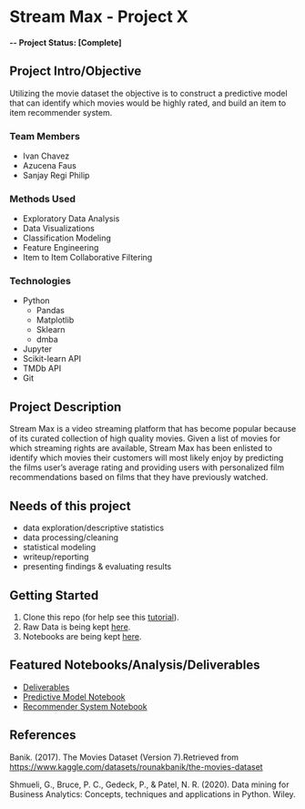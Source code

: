 # Stream Max - Project X

#### -- Project Status: [Complete]

## Project Intro/Objective
Utilizing the movie dataset the objective is to construct a predictive model that can identify which movies would be highly rated, and build an item to item recommender system. 

### Team Members
* Ivan Chavez
* Azucena Faus
* Sanjay Regi Philip


### Methods Used
* Exploratory Data Analysis
* Data Visualizations
* Classification Modeling
* Feature Engineering
* Item to Item Collaborative Filtering

### Technologies
* Python
  * Pandas
  * Matplotlib
  * Sklearn
  * dmba
* Jupyter
* Scikit-learn API
* TMDb API
* Git


## Project Description
Stream Max is a video streaming platform that has become popular because of its curated collection of high quality movies. Given a list of movies for which streaming rights are available, Stream Max has been enlisted to identify which movies their customers will most likely enjoy by predicting the films user’s average rating and providing users with personalized film recommendations based on films that they have previously watched.
## Needs of this project 

- data exploration/descriptive statistics
- data processing/cleaning
- statistical modeling
- writeup/reporting
- presenting findings & evaluating results

## Getting Started

1. Clone this repo (for help see this [tutorial](https://help.github.com/articles/cloning-a-repository/)).
2. Raw Data is being kept [here](data).
3. Notebooks are being kept [here](notebooks).



## Featured Notebooks/Analysis/Deliverables
* [Deliverables](deliverables)
* [Predictive Model Notebook](notebooks/iac_modeling.ipynb)
* [Recommender System Notebook](notebooks/af_data_exploration.ipynb)

## References
Banik. (2017). The Movies Dataset (Version 7).Retrieved from https://www.kaggle.com/datasets/rounakbanik/the-movies-dataset 

Shmueli, G., Bruce, P. C., Gedeck, P., & Patel, N. R. (2020). Data mining for Business Analytics: Concepts, techniques and applications in Python. Wiley.

